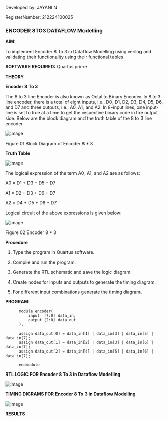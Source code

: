 Developed by: JAYANI N

RegisterNumber: 212224100025


### ENCODER 8TO3 DATAFLOW Modelling

**AIM:**

To implement  Encoder 8 To 3 in Dataflow Modelling using verilog and validating their functionality using their functional tables

**SOFTWARE REQUIRED:** Quartus prime

**THEORY**

**Encoder 8 To 3**

The 8 to 3 line Encoder is also known as Octal to Binary Encoder. In 8 to 3 line encoder, there is a total of eight inputs, i.e., D0, D1, D2, D3, D4, D5, D6, and D7 and three outputs, i.e., A0, A1, and A2. In 8-input lines, one input-line is set to true at a time to get the respective binary code in the output side. Below are the block diagram and the truth table of the 8 to 3 line encoder.

![image](https://github.com/naavaneetha/ENCODER8TO3DATAFLOW/assets/154305477/0bc242c1-eb9e-4c47-afe5-30428470efc3)

Figure 01  Block Diagram of Encoder 8 * 3

**Truth Table**

![image](https://github.com/naavaneetha/ENCODER8TO3DATAFLOW/assets/154305477/35496b14-ae6e-4cd1-9abd-d6736b576575)

The logical expression of the term A0, A1, and A2 are as follows:

A0 = D1 + D3 + D5 + D7

A1 = D2 + D3 + D6 + D7

A2 = D4 + D5 + D6 + D7

Logical circuit of the above expressions is given below:

![image](https://github.com/naavaneetha/ENCODER8TO3DATAFLOW/assets/154305477/95acaee6-c873-4c75-89eb-ef09fb158053)

Figure 02  Encoder 8 * 3

**Procedure**

1. Type the program in Quartus software.

2. Compile and run the program.

3. Generate the RTL schematic and save the logic diagram.

4. Create nodes for inputs and outputs to generate the timing diagram.

5. For different input combinations generate the timing diagram.

**PROGRAM**




          module encoder(
              input  [7:0] data_in,
              output [2:0] data_out
          );
          
          assign data_out[0] = data_in[1] | data_in[3] | data_in[5] | data_in[7];
          assign data_out[1] = data_in[2] | data_in[3] | data_in[6] | data_in[7];
          assign data_out[2] = data_in[4] | data_in[5] | data_in[6] | data_in[7];
          
          endmodule


**RTL LOGIC FOR Encoder 8 To 3 in Dataflow Modelling**

![image](https://github.com/user-attachments/assets/5459248f-d585-4d13-a505-e2f298b41b9b)


**TIMING DIGRAMS FOR Encoder 8 To 3 in Dataflow Modelling**

![image](https://github.com/user-attachments/assets/bb9bd742-8fd9-4cdb-abe0-f8373576809d)


**RESULTS**




